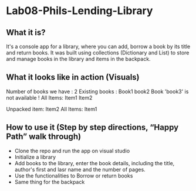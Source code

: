 # Lab08-Phils-Lending-Library

## What it is?
It's a console app for a library, where you can add, borrow a book by its title and return books. It was built using collections (Dictionary and List) to store and manage books in the library and items in the backpack.



## What it looks like in action (Visuals)

Number of books we have : 2
Existing books :
Book1
book2
Book 'book3' is not available !
All Items:
Item1
Item2

Unpacked item: Item2
All Items:
Item1




## How to use it (Step by step directions, “Happy Path” walk through)

- Clone the repo and run the app on visual studio
- Initialize a library 
- Add books to the library, enter the book details, including the title, author's first and lasr name and the number of pages.
- Use the functionalities to Borrow or return books
- Same thing for the backpack



